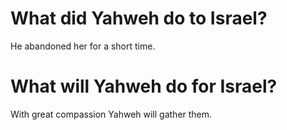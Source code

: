 # What did Yahweh do to Israel?

He abandoned her for a short time.

# What will Yahweh do for Israel?

With great compassion Yahweh will gather them.
